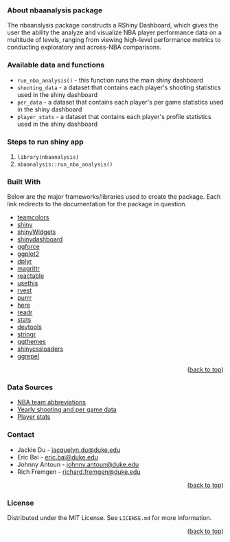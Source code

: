 <!-- ABOUT THE PACKAGE -->

### About nbaanalysis package
The nbaanalysis package constructs a RShiny Dashboard, which
gives the user the ability the analyze and visualize NBA player performance data on a multitude of levels, ranging from viewing high-level performance metrics to conducting exploratory and across-NBA comparisons. 

### Available data and functions 
* `run_nba_analysis()` - this function runs the main shiny dashboard 
* `shooting_data` - a dataset that contains each player's shooting statistics used in the shiny dashboard 
* `per_data` - a dataset that contains each player's per game statistics used in the shiny dashboard
* `player_stats` - a dataset that contains each player's profile statistics used in the shiny dashboard

### Steps to run shiny app 

  1. `library(nbaanalysis)`
  2. `nbaanalysis::run_nba_analysis()`

### Built With
Below are the major frameworks/libraries used to create the package. Each link
redirects to the documentation for the package in question.

* [teamcolors](https://cran.r-project.org/web/packages/teamcolors/teamcolors.pdf)
* [shiny](https://shiny.rstudio.com/)
* [shinyWidgets](https://cran.r-project.org/web/packages/shinyWidgets/index.html)
* [shinydashboard](https://rstudio.github.io/shinydashboard/)
* [ggforce](https://ggforce.data-imaginist.com/)
* [ggplot2](https://ggplot2.tidyverse.org/)
* [dplyr](https://www.tidyverse.org/)
* [magrittr](https://www.tidyverse.org/)
* [reactable](https://glin.github.io/reactable/)
* [usethis](https://usethis.r-lib.org/)
* [rvest](https://rvest.tidyverse.org/)
* [purrr](https://purrr.tidyverse.org/)
* [here](https://here.r-lib.org/)
* [readr](https://readr.tidyverse.org/)
* [stats](https://stat.ethz.ch/R-manual/R-devel/library/stats/html/00Index.html)
* [devtools](https://devtools.r-lib.org/)
* [stringr](https://stringr.tidyverse.org/)
* [ggthemes](https://yutannihilation.github.io/allYourFigureAreBelongToUs/ggthemes/)
* [shinycssloaders](https://cran.r-project.org/web/packages/shinycssloaders/index.html)
* [ggrepel](https://cran.r-project.org/web/packages/ggrepel/vignettes/ggrepel.html)

<p align="right">(<a href="#top">back to top</a>)</p>


### Data Sources

- [NBA team abbreviations](https://gist.github.com/Tgemayel/e6e282b9aa538bb8b8b7)
- [Yearly shooting and per game data](https://www.basketball-reference.com/leagues/)
- [Player stats](https://data.nba.net/data/10s/prod/v1/2021/players.json)


<!-- CONTACT -->
### Contact

* Jackie Du - jacquelyn.du@duke.edu
* Eric Bai -  eric.bai@duke.edu
* Johnny Antoun - johnny.antoun@duke.edu
* Rich Fremgen - richard.fremgen@duke.edu


<p align="right">(<a href="#top">back to top</a>)</p>

<!-- LICENSE -->
### License

Distributed under the MIT License. See `LICENSE.md` for more information.

<p align="right">(<a href="#top">back to top</a>)</p>











